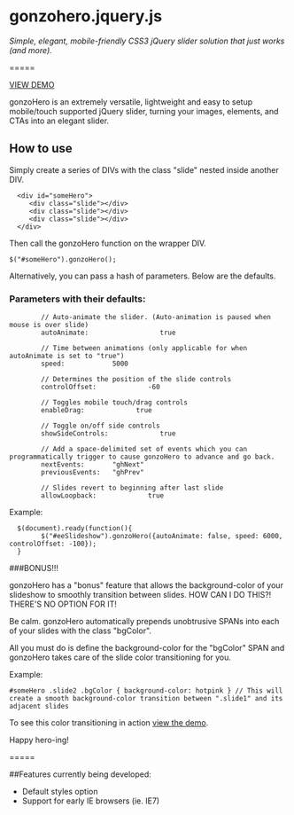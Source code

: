 # gonzohero.jquery.js

_Simple, elegant, mobile-friendly CSS3 jQuery slider solution that just works (and more)._

=====

[VIEW DEMO](http://jsfiddle.net/YagRL/20/)

gonzoHero is an extremely versatile, lightweight and easy to setup mobile/touch supported jQuery slider, turning your images, elements, and CTAs into an elegant slider.

## How to use

Simply create a series of DIVs with the class "slide" nested inside another DIV. 

      <div id="someHero">
         <div class="slide"></div>
         <div class="slide"></div>
         <div class="slide"></div>
      </div>

Then call the gonzoHero function on the wrapper DIV.

	$("#someHero").gonzoHero();


Alternatively, you can pass a hash of parameters. Below are the defaults.

### Parameters with their defaults:
            
            // Auto-animate the slider. (Auto-animation is paused when mouse is over slide)
            autoAnimate:                  true

            // Time between animations (only applicable for when autoAnimate is set to "true")
            speed:            5000

            // Determines the position of the slide controls
            controlOffset:             -60

            // Toggles mobile touch/drag controls
            enableDrag:             true

            // Toggle on/off side controls
            showSideControls:             true

            // Add a space-delimited set of events which you can programmatically trigger to cause gonzoHero to advance and go back.
            nextEvents:       "ghNext"
            previousEvents:   "ghPrev"

            // Slides revert to beginning after last slide
            allowLoopback:             true

            
Example:
            
      $(document).ready(function(){
            $("#eeSlideshow").gonzoHero({autoAnimate: false, speed: 6000, controlOffset: -100});
      }

###BONUS!!!

gonzoHero has a "bonus" feature that allows the background-color of your slideshow to smoothly transition between slides. HOW CAN I DO THIS?! THERE'S NO OPTION FOR IT!

Be calm. gonzoHero automatically prepends unobtrusive SPANs into each of your slides with the class "bgColor". 

All you must do is define the background-color for the "bgColor" SPAN and gonzoHero takes care of the slide color transitioning for you.

Example:

	#someHero .slide2 .bgColor { background-color: hotpink } // This will create a smooth background-color transition between ".slide1" and its adjacent slides

To see this color transitioning in action [view the demo](http://jsfiddle.net/YagRL/20/).

Happy hero-ing!

=====

##Features currently being developed:

- Default styles option
- Support for early IE browsers (ie. IE7)